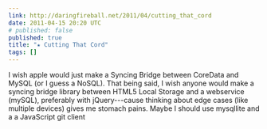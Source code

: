 ```yaml
---
link: http://daringfireball.net/2011/04/cutting_that_cord
date: 2011-04-15 20:20 UTC
# published: false
published: true
title: "★ Cutting That Cord"
tags: []
---
```


I wish apple would just make a Syncing Bridge between CoreData and MySQL (or I guess a NoSQL). That being said, I wish anyone would make a syncing bridge library between HTML5 Local Storage and a webservice (mySQL), preferably with jQuery---cause thinking about edge cases (like multiple devices) gives me stomach pains. Maybe I should use mysqllite and a a JavaScript git client
